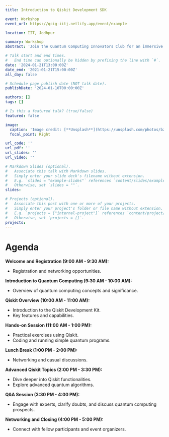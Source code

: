 ```yaml
---
title: Introduction to Qiskit Development SDK

event: Workshop
event_url: https://qcig-iitj.netlify.app/event/example

location: IIT, Jodhpur

summary: Workshop
abstract: 'Join the Quantum Computing Innovators Club for an immersive workshop on the Qiskit Development SDK at IIT Jodhpur on January 21, 2024. Delve into the world of quantum computing as we explore the fundamentals of Qiskit, a powerful open source quantum computing software development framework. Dont miss this opportunity to kickstart your journey into quantum programming and innovation.'

# Talk start and end times.
#   End time can optionally be hidden by prefixing the line with `#`.
date: '2024-01-21T13:00:00Z'
date_end: '2021-01-21T15:00:00Z'
all_day: false

# Schedule page publish date (NOT talk date).
publishDate: '2024-01-10T00:00:00Z'

authors: []
tags: []

# Is this a featured talk? (true/false)
featured: false

image:
  caption: 'Image credit: [**Unsplash**](https://unsplash.com/photos/bzdhc5b3Bxs)'
  focal_point: Right

url_code: ''
url_pdf: ''
url_slides: ''
url_video: ''

# Markdown Slides (optional).
#   Associate this talk with Markdown slides.
#   Simply enter your slide deck's filename without extension.
#   E.g. `slides = "example-slides"` references `content/slides/example-slides.md`.
#   Otherwise, set `slides = ""`.
slides:

# Projects (optional).
#   Associate this post with one or more of your projects.
#   Simply enter your project's folder or file name without extension.
#   E.g. `projects = ["internal-project"]` references `content/project/deep-learning/index.md`.
#   Otherwise, set `projects = []`.
projects:
---
```


# Agenda

**Welcome and Registration (9:00 AM - 9:30 AM):**
- Registration and networking opportunities.

**Introduction to Quantum Computing (9:30 AM - 10:00 AM):**
- Overview of quantum computing concepts and significance.

**Qiskit Overview (10:00 AM - 11:00 AM):**
- Introduction to the Qiskit Development Kit.
- Key features and capabilities.

**Hands-on Session (11:00 AM - 1:00 PM):**
- Practical exercises using Qiskit.
- Coding and running simple quantum programs.

**Lunch Break (1:00 PM - 2:00 PM):**
- Networking and casual discussions.

**Advanced Qiskit Topics (2:00 PM - 3:30 PM):**
- Dive deeper into Qiskit functionalities.
- Explore advanced quantum algorithms.

**Q&A Session (3:30 PM - 4:00 PM):**
- Engage with experts, clarify doubts, and discuss quantum computing prospects.

**Networking and Closing (4:00 PM - 5:00 PM):**
- Connect with fellow participants and event organizers.

